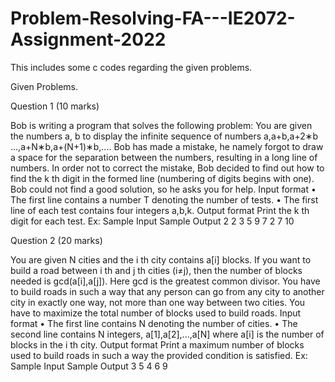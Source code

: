 # Problem-Resolving-FA---IE2072-Assignment-2022
This includes some c codes regarding the given problems. 

Given Problems.

Question 1 (10 marks)

Bob is writing a program that solves the following problem:
You are given the numbers a, b to display the infinite sequence of numbers
a,a+b,a+2∗b ...,a+N∗b,a+(N+1)∗b,.... Bob has made a mistake, he namely forgot to draw a space 
for the separation between the numbers, resulting in a long line of numbers. In order not to correct 
the mistake, Bob decided to find out how to find the k
th
digit in the formed line (numbering of 
digits begins with one).
Bob could not find a good solution, so he asks you for help.
Input format
• The first line contains a number T denoting the number of tests.
• The first line of each test contains four integers a,b,k.
Output format
Print the k
th digit for each test.
Ex:
Sample Input Sample Output
2 2
3 5 9 7
2 7 10


Question 2 (20 marks)

You are given N cities and the i
th
city contains a[i] blocks. If you want to build a road 
between i
th
and j
th
cities (i≠j), then the number of blocks needed is gcd(a[i],a[j]). Here gcd is the 
greatest common divisor. You have to build roads in such a way that any person can go from any 
city to another city in exactly one way, not more than one way between two cities. You have to 
maximize the total number of blocks used to build roads.
Input format
• The first line contains N denoting the number of cities.
• The second line contains N integers, a[1],a[2],...,a[N] where a[i] is the number of blocks 
in the i
th
city. 
Output format
Print a maximum number of blocks used to build roads in such a way the provided condition is 
satisfied.
Ex:
Sample Input Sample Output
3 5
4 6 9
